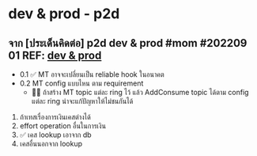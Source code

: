 # dev & prod - p2d

## จาก [ประเด็นคิดต่อ] p2d dev & prod #mom #202209 01 **REF: [dev & prod](dev-and-prod.md)**

- 0.1 ✅ MT อาจจะเปลี่ยนเป็น reliable hook ในอนาคต
- 0.2 MT config แบบไหน ตาม requirement
    - 🙋‍♂️ ถ้าสร้าง MT topic แต่ละ ring ไว้ แล้ว AddConsume topic ได้ตาม config แต่ละ ring น่าจะแก้ปัญหาให้ไม่ชนกันได้
1. ถ้าเทสเรื่องการเงินเคสต่างได้
2. effort operation อื่นในการเงิน
3. ✅ เคส lookup เอาจาก db
4. เคสอื่นนอกจาก lookup
